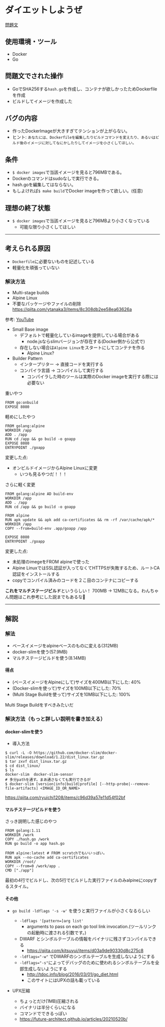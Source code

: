 # ダイエットしようぜ

[問題文](https://blog.icttoracon.net/2020/11/02/%e3%83%80%e3%82%a4%e3%82%a8%e3%83%83%e3%83%88%e3%81%97%e3%82%88%e3%81%86%e3%81%9c%ef%bc%81/)


## 使用環境・ツール
- Docker
- Go


## 問題文でされた操作
- GoでSHA256する`hash.go`を作成し、コンテナが欲しかったためDockerfileを作成
- ビルドしてイメージを作成した

## バグの内容
- 作ったDockerImageが大きすぎてテンションが上がらない。
- ヒント: `あなたには、Dockerfileを編集したりビルドコマンドを変えたり、あるいはビルド後のイメージに対してなにかしたりしてイメージを小さくしてほしい。`

## 条件
- `$ docker images`で当該イメージを見ると796MBである。
- Dockerのコマンドはsudoなしで実行できる。
- hash.goを編集してはならない。
- もしよければ`$ make build`でDocker imageを作って欲しい。(任意)

## 理想の終了状態
- `$ docker images`で当該イメージを見ると796MBより小さくなっている
    - 可能な限り小さくしてほしい
----

## 考えられる原因
- `Dockerfile`に必要ないものを記述している
- 軽量化を頑張っていない

### 解決方法
- Multi-stage builds
- Alpine Linux
- 不要なパッケージやファイルの削除
https://qiita.com/ytanaka3/items/8c308db2ee58ea63626a

参考: [YouTube](https://www.youtube.com/watch?v=wGz_cbtCiEA)
- Small Base image
    - デフォルトで軽量化しているimageを提供している場合がある
        - node.jsならslimバージョンが存在する(Docker側から公式で)
    - 存在しない場合は`Alpine Linux`をスタートにしてコンテナを作る
        - Alpine Linux?
- Builder Pattern
    - インタープリター -> 直接コードを実行する
    - コンパイラ言語 -> コンパイルして実行する
        - コンパイラした時のツールは実際のDocker imageを実行する際には必要ない

重いやつ
```
FROM go:onbuild
EXPOSE 8080
```

軽めにしたやつ
```
FROM golang:alpine
WORKDIR /app
ADD . /app
RUN cd /app && go build -o goapp
EXPOSE 8080
ENTRYPOINT ./goapp
```
変更した点:
- オンビルドイメージからAlpine Linuxに変更
    - いつも見るやつだ！！！

さらに軽く変更
```
FROM golang:alpine AD build-env
WORKDIR /app
ADD . /app
RUN cd /app && go build -o goapp

FROM alpine
RUN apk update && apk add ca-certificates && rm -rf /var/cache/apk/*
WORKDIR /app
COPY --from=build-env .app/goapp /app

EXPOSE 8080
ENTRYPOINT ./goapp
```
変更した点:
- 未処理のimegeをFROM alpineで使った
- Alpine LinuxではSSL認証が入ってなくてHTTPSが失敗するため、ルートCA認証をインストールする
- copyでコンパイル済みのコードを２こ目のコンテナにコピーする

**これをマルチステージビルド**というらしい！
700MB -> 12MBになる。わんちゃん問題はこれ参考にした説までもあるな🤔

---- 

## 解説
### 解法
- ベースイメージをalpineベースのものに変える(312MB)
- docker-slimを使う(57.9MB)
- マルチステージビルドを使う(8.14MB)

#### 得点
- (ベースイメージをAlpineにして)サイズを400MB以下にした: 40%
- (Docker-slimを使って)サイズを100MB以下にした: 70%
- (Multi Stage Buildを使って)サイズを10MB以下にした: 100%

Multi Stage Buildをすべきみたいだ

### 解決方法（もっと詳しい説明を書き加える）
#### docker-slimを使う
- 導入方法
```
$ curl -L -O https://github.com/docker-slim/docker-slim/releases/download/1.22/dist_linux.tar.gz
$ tar zxvf dist_linux.tar.gz
$ cd dist_linux/
$ ls
docker-slim  docker-slim-sensor
# 多分pathを通す。まあ通さなくても実行できるが
$ docker-slim [version|info|build|profile] [--http-probe|--remove-file-artifacts] <IMAGE_ID_OR_NAME>
```

https://qiita.com/ryuichi1208/items/c96d39a57e11d54f02bf

#### マルチステージビルドを使う
さっき説明した感じのやつ
```
FROM golang:1.11
WORKDIR /work
COPY ./hash.go /work
RUN go build -o app hash.go
 
FROM alpine:latest # FROM scratchでもいいっぽい。
RUN apk --no-cache add ca-certificates
WORKDIR /root/
COPY --from=0 /work/app .
CMD ["./app"]
```
最初の4行でビルドし、次の5行でビルドした実行ファイルのみalpineにcopyするスタイル。

#### その他
- `go build -ldflags '-s -w'` を使うと実行ファイルが小さくなるらしい
    - `-ldflags '[pattern=]arg list'`
        - arguments to pass on each go tool link invocation.(ツールリンクの起動時に渡される引数です。)
    - DWARF とシンボルテーブルの情報をバイナリに残さずコンパイルできる
        - https://qiita.com/kitsuyui/items/d03a9de90330d8c275c8
    - `-ldflags="-w"` でDWARFのシンボルテーブルを生成しないようにする
    - `-ldflags="-s"`によってデバッグのために使われるシンボルテーブルを全部生成しないようにする
        - http://tdoc.info/blog/2016/03/01/go_diet.html
        - このサイトにはUPXの話も載っている
    
        
- UPX圧縮
    - ちょっとだけ(1MB)圧縮される
    - バイナリは半分くらいになる
    - コマンドでできるっぽい
    - https://future-architect.github.io/articles/20210520b/

